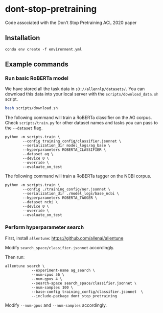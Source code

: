 # dont-stop-pretraining
Code associated with the Don't Stop Pretraining ACL 2020 paper


## Installation

```
conda env create -f environment.yml
```

## Example commands

### Run basic RoBERTa model

We have stored all the task data in `s3://allennlp/datasets/`. You can download this data into your local server with the `scripts/download_data.sh` script.

```bash
bash scripts/download.sh
```

The following command will train a RoBERTa classifier on the AG corpus. Check `scripts/train.py` for other dataset names and tasks you can pass to the `--dataset` flag.

```
python -m scripts.train \
        --config training_config/classifier.jsonnet \
        --serialization_dir model_logs/ag_base \
        --hyperparameters ROBERTA_CLASSIFIER \
        --dataset ag \
        --device 0 \
        --override \
        --evaluate_on_test
```

The following command will train a RoBERTa tagger on the NCBI corpus. 

```
python -m scripts.train \
        --config ./training_config/ner.jsonnet \
        --serialization_dir ./model_logs/base_ncbi \
        --hyperparameters ROBERTA_TAGGER \
        --dataset ncbi \
        --device 0 \
        --override \
        --evaluate_on_test
```

### Perform hyperparameter search

First, install `allentune`: https://github.com/allenai/allentune

Modify `search_space/classifier.jsonnet` accordingly.

Then run:
```
allentune search \
            --experiment-name ag_search \
            --num-cpus 56 \
            --num-gpus 4 \
            --search-space search_space/classifier.jsonnet \
            --num-samples 100 \
            --base-config training_config/classifier.jsonnet  \
            --include-package dont_stop_pretraining
```

Modify `--num-gpus` and `--num-samples` accordingly.